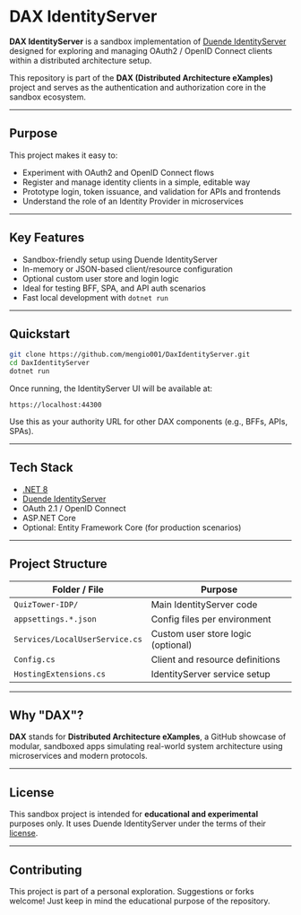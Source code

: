 # DAX IdentityServer

**DAX IdentityServer** is a sandbox implementation of [Duende IdentityServer](https://duendesoftware.com/) designed for exploring and managing OAuth2 / OpenID Connect clients within a distributed architecture setup.

This repository is part of the **DAX (Distributed Architecture eXamples)** project and serves as the authentication and authorization core in the sandbox ecosystem.

---

## Purpose

This project makes it easy to:

- Experiment with OAuth2 and OpenID Connect flows
- Register and manage identity clients in a simple, editable way
- Prototype login, token issuance, and validation for APIs and frontends
- Understand the role of an Identity Provider in microservices

---

## Key Features

- Sandbox-friendly setup using Duende IdentityServer
- In-memory or JSON-based client/resource configuration
- Optional custom user store and login logic
- Ideal for testing BFF, SPA, and API auth scenarios
- Fast local development with `dotnet run`

---

## Quickstart

```bash
git clone https://github.com/mengio001/DaxIdentityServer.git
cd DaxIdentityServer
dotnet run
```

Once running, the IdentityServer UI will be available at:

```
https://localhost:44300
```

Use this as your authority URL for other DAX components (e.g., BFFs, APIs, SPAs).

---

## Tech Stack

- [.NET 8](https://dotnet.microsoft.com/)
- [Duende IdentityServer](https://duendesoftware.com/)
- OAuth 2.1 / OpenID Connect
- ASP.NET Core
- Optional: Entity Framework Core (for production scenarios)

---

## Project Structure

| Folder / File                      | Purpose                              |
|------------------------------------|--------------------------------------|
| `QuizTower-IDP/`                  | Main IdentityServer code             |
| `appsettings.*.json`              | Config files per environment         |
| `Services/LocalUserService.cs`    | Custom user store logic (optional)   |
| `Config.cs`                       | Client and resource definitions      |
| `HostingExtensions.cs`            | IdentityServer service setup         |

---

## Why "DAX"?

**DAX** stands for **Distributed Architecture eXamples**, a GitHub showcase of modular, sandboxed apps simulating real-world system architecture using microservices and modern protocols.

---

## License

This sandbox project is intended for **educational and experimental** purposes only. It uses Duende IdentityServer under the terms of their [license](https://duendesoftware.com/license).

---

## Contributing

This project is part of a personal exploration. Suggestions or forks welcome! Just keep in mind the educational purpose of the repository.
